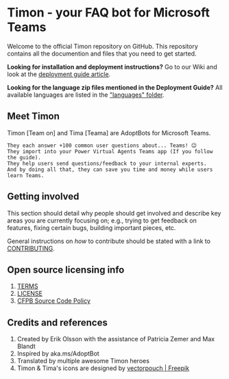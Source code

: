 # Timon - your FAQ bot for Microsoft Teams 

Welcome to the official Timon repository on GitHub. This repository contains all the documention and files that you need to get started.

**Looking for installation and deployment instructions?** Go to our Wiki and look at the [deployment guide article](https://github.com/Erithano/Timon-Your-FAQ-bot-for-Microsoft-Teams/wiki/Deployment-Guide).

**Looking for the language zip files mentioned in the Deployment Guide?** All available languages are listed in the ["languages" folder](https://github.com/Erithano/Timon-Your-FAQ-bot-for-Microsoft-Teams/tree/main/languages).

## Meet Timon
 
Timon [Team on] and Tima [Teama] are AdoptBots for Microsoft Teams.

    They each answer +100 common user questions about... Teams! 😉
    They import into your Power Virtual Agents Teams app (If you follow the guide).
    They help users send questions/feedback to your internal experts.
    And by doing all that, they can save you time and money while users learn Teams.


## Getting involved

This section should detail why people should get involved and describe key areas you are
currently focusing on; e.g., trying to get feedback on features, fixing certain bugs, building
important pieces, etc.

General instructions on _how_ to contribute should be stated with a link to [CONTRIBUTING](CONTRIBUTING.md).

## Open source licensing info

1. [TERMS](TERMS.md)
2. [LICENSE](LICENSE)
3. [CFPB Source Code Policy](https://github.com/cfpb/source-code-policy/)

## Credits and references

1. Created by Erik Olsson with the assistance of Patricia Zemer and Max Blandt
2. Inspired by aka.ms/AdoptBot
4. Translated by multiple awesome Timon heroes
5. Timon & Tima's icons are designed by [vectorpouch |
   Freepik](https://www.freepik.com/vectorpouch)
